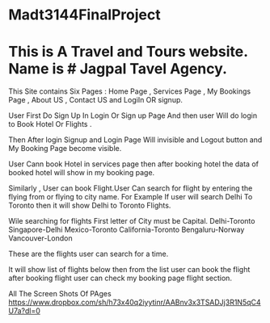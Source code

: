 # Madt3144FinalProject
 # This is A Travel and  Tours website. Name is # Jagpal Tavel Agency.

 This Site contains Six Pages : Home Page , Services Page , My Bookings Page , About US , Contact US  and LogiIn OR signup.

User First Do Sign Up In Login Or Sign up Page  And then user  Will do login to Book Hotel Or Flights .

Then After login Signup and Login  Page Will invisible and  Logout button  and My Booking Page become visible.

User Cann book Hotel in services page then after booking hotel the data of booked hotel will show in  my booking page.

Similarly , User can book Flight.User Can search for flight by entering the flying from or flying to city name. For Example If user will search Delhi To Toronto then it will show Delhi to Toronto Flights.

Wile searching for flights First letter of City must be Capital.
Delhi-Toronto
Singapore-Delhi
Mexico-Toronto
California-Toronto
Bengaluru-Norway
Vancouver-London

These are the flights user can search for a time.

It will show list of flights  below then from the list user can book the flight after booking flight user can check my booking page flight section.

All The  Screen Shots Of PAges 
https://www.dropbox.com/sh/h73x40q2iyytinr/AABnv3x3TSADJj3R1N5qC4U7a?dl=0

